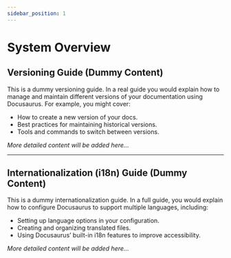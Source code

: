 ```yaml
---
sidebar_position: 1
---
```


# System Overview

## Versioning Guide (Dummy Content)

This is a dummy versioning guide. In a real guide you would explain how to manage and maintain different versions of your documentation using Docusaurus. For example, you might cover:

- How to create a new version of your docs.
- Best practices for maintaining historical versions.
- Tools and commands to switch between versions.

*More detailed content will be added here...*

---

## Internationalization (i18n) Guide (Dummy Content)

This is a dummy internationalization guide. In a full guide, you would explain how to configure Docusaurus to support multiple languages, including:

- Setting up language options in your configuration.
- Creating and organizing translated files.
- Using Docusaurus’ built-in i18n features to improve accessibility.

*More detailed content will be added here...*